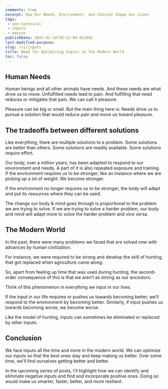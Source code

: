 ```yaml
---
comments: true
excerpt: How Our Needs, Environment, and Choices Shape Our Lives
tags:
 - non-technical
 - inputs
 - mature
publishDate: 2023-01-14T20:52:08.052481
last-modified-purpose: 
slug: /v1/inputs
title: Need for Optimizing Inputs in the Modern World
toc: false
---
```


## Human Needs

Human beings and all other animals have needs. And these needs are what drive us to move. Unfulfilled needs lead to pain. And fulfilling that need reduces or mitigates that pain. We can call it pleasure.

Pleasure can be big or small. But the main thing here is: Needs drive us to pursue a solution that would reduce pain and move us toward pleasure.

## The tradeoffs between different solutions

Like everything, there are multiple solutions to a problem. Some solutions are better than others. Some solutions are readily available. Some solutions require effort.

Our body, over a million years, has been adapted to respond to our environment and needs. A part of it is also repeated exposure and training. If the environment requires us to be stronger, like an instance where we are picking up a lot of weight. We become stronger.

If the environment no longer requires us to be stronger, the body will adapt and put its resources where they can be used.

The change our body & mind goes through is proportional to the problem we are trying to solve. If we are trying to solve a harder problem, our body and mind will adapt more to solve the harder problem and vice versa.

## The Modern World

In the past, there were many problems we faced that are solved now with advances by human civilization.

For instance, we were required to be strong and develop the skill of hunting, that got replaced when agriculture came along.

So, apart from feeling up time that was used during hunting, the second-order consequence of this is that we aren’t as strong as our ancestors.

Think of this phenomenon in everything we input in our lives.

If the input in our life requires or pushes us towards becoming better, we’ll respond to the environment by becoming better. Similarly, if input pushes us towards becoming worse, we become worse.

Like the model of hunting, inputs can sometimes be eliminated or replaced by other inputs.

## Conclusion

We face inputs all the time and more in the modern world. We can optimize our inputs so that the best ones stay and keep making us better. Over some time, we'll find ourselves getting better and better.

In the upcoming series of posts, I'll highlight how we can identify and eliminate negative inputs and find and incorporate positive ones. Doing so would make us smarter, faster, better, and more resilient.